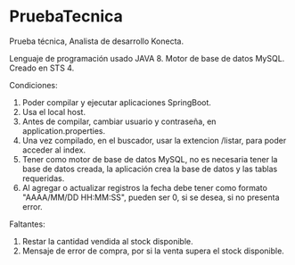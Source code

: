 # PruebaTecnica
Prueba técnica, Analista de desarrollo Konecta.

Lenguaje de programación usado JAVA 8.
Motor de base de datos MySQL.
Creado en STS 4.


Condiciones:

1. Poder compilar y ejecutar aplicaciones SpringBoot.
2. Usa el local host.
3. Antes de compilar, cambiar usuario y contraseña, en application.properties.
4. Una vez compilado, en el buscador, usar la extencion /listar, para poder acceder al index.
5. Tener como motor de base de datos MySQL, no es necesaria tener la base de datos creada, la aplicación crea la base de datos y las tablas requeridas.
6. Al agregar o actualizar registros la fecha debe tener como formato "AAAA/MM/DD HH:MM:SS", pueden ser 0, si se desea, si no presenta error.


Faltantes:

1. Restar la cantidad vendida al stock disponible.
2. Mensaje de error de compra, por si la venta supera el stock disponible.
